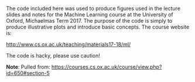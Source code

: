 The code included here was used to produce figures used in the lecture slides and notes for the Machine Learning course at the University of Oxford, Michaelmas Term 2017. The purpose of the code is simply to produce illustrative plots and introduce basic concepts. The course website is:

http://www.cs.ox.ac.uk/teaching/materials17-18/ml/

The code is hacky, please use caution!

**Note**: Pulled from: https://courses.cs.ox.ac.uk/course/view.php?id=650#section-5

